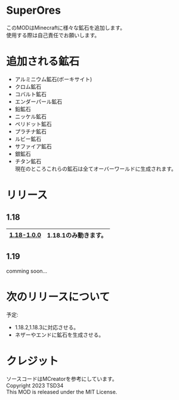 # SuperOres
このMODはMinecraftに様々な鉱石を追加します。  
使用する際は自己責任でお願いします。  

# 追加される鉱石
* アルミニウム鉱石(ボーキサイト)
* クロム鉱石
* コバルト鉱石
* エンダーパール鉱石
* 鉛鉱石
* ニッケル鉱石
* ペリドット鉱石
* プラチナ鉱石
* ルビー鉱石
* サファイア鉱石
* 銀鉱石
* チタン鉱石  
現在のところこれらの鉱石は全てオーバーワールドに生成されます。

# リリース
## 1.18
| [1.18-1.0.0](attach:https://github.com/KenLiuLabo/SuperOres/raw/fd875e7227b48eb6193b86a6286c8bd2bd9009a4/1.18/SuperOres-1.18-1.0.0.jar) | 1.18.1のみ動きます。 |
|-------------------------------------------------------------------------------------------------------------------------------------|---------------|

## 1.19
comming soon...

# 次のリリースについて
予定:
* 1.18.2,1.18.3に対応させる。
* ネザーやエンドに鉱石を生成させる。

# クレジット
ソースコードはMCreatorを参考にしています。  
Copyright 2023 TSD34  
This MOD is released under the MIT License.